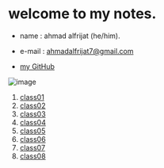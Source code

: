 # welcome to my notes.

* name : ahmad alfrijat (he/him).

* e-mail : ahmadalfrijat7@gmail.com 

* [my GitHub](https://github.com/ahmadfrijathttp://github.com)


 

![image](https://wpshopmart.com/wp-content/uploads/2016/10/Code-It-Logical-HD-Wallpaper-1.jpg)



1. [class01](https://ahmadfrijat.github.io/reading-notes/read2)
1. [class02](https://ahmadfrijat.github.io/reading-notes/read2)
1. [class03](https://ahmadfrijat.github.io/reading-notes-03/.)
1. [class04](https://ahmadfrijat.github.io/reading-notes-03/.)
1. [class05](https://ahmadfrijat.github.io/reading-notes/05)
1. [class06](https://ahmadfrijat.github.io/reading-notes/06)
1. [class07](https://ahmadfrijat.github.io/reading-notes/07)
1. [class08](https://ahmadfrijat.github.io/reading-notes/08)



